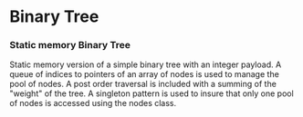 # Binary Tree

### Static memory Binary Tree

Static memory version of a simple binary tree with an integer payload. A queue of indices to pointers of an array of nodes is used to manage the pool of nodes. A post order traversal is included with a summing of the "weight" of the tree. A singleton pattern is used to insure that only one pool of nodes is accessed using the nodes class. 